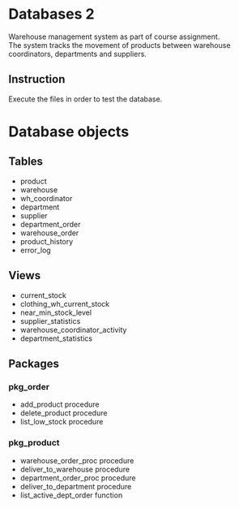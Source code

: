 # **Databases 2**
Warehouse management system as part of course assignment.  
The system tracks the movement of products between warehouse coordinators, departments and suppliers.

## **Instruction**
Execute the files in order to test the database. 

# **Database objects**
## Tables
- product
- warehouse
- wh_coordinator
- department
- supplier
- department_order
- warehouse_order
- product_history
- error_log

## Views
- current_stock
- clothing_wh_current_stock
- near_min_stock_level
- supplier_statistics
- warehouse_coordinator_activity
- department_statistics

## Packages
### pkg_order
- add_product procedure
- delete_product procedure
- list_low_stock procedure

### pkg_product
- warehouse_order_proc procedure
- deliver_to_warehouse procedure
- department_order_proc procedure
- deliver_to_department procedure
- list_active_dept_order function
